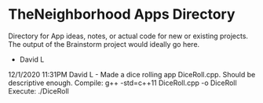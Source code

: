 # TheNeighborhood Apps Directory

Directory for App ideas, notes, or actual code for new or existing projects. The output of the Brainstorm project would ideally go here.

- David L

12/1/2020 11:31PM David L - Made a dice rolling app DiceRoll.cpp. Should be descriptive enough.
Compile: g++ -std=c++11 DiceRoll.cpp -o DiceRoll
Execute: ./DiceRoll

